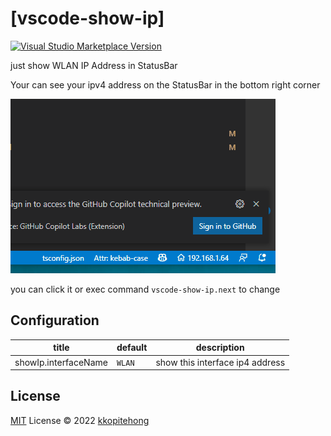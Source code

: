 # [vscode-show-ip]

<a href="https://marketplace.visualstudio.com/items?itemName=kkopite.[name]" target="__blank"><img src="https://img.shields.io/visual-studio-marketplace/v/kkopite.[name].svg?color=eee&amp;label=VS%20Code%20Marketplace&logo=visual-studio-code" alt="Visual Studio Marketplace Version" /></a>

just show WLAN IP Address in StatusBar

Your can see your ipv4 address on the StatusBar in the bottom right corner

![img](./img/img1.gif)

you can click it or exec command `vscode-show-ip.next` to change

## Configuration

|title|default|description|
|--|--|--|
|showIp.interfaceName|`WLAN`|show this interface ip4 address

## License

[MIT](./LICENSE) License © 2022 [kkopitehong](https://github.com/action-hong)
